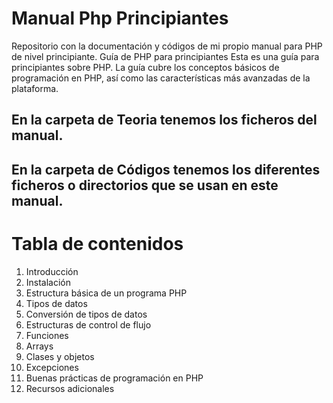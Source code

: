 # Manual Php Principiantes
Repositorio con la documentación y códigos de mi propio manual para PHP de nivel principiante.
Guía de PHP para principiantes
Esta es una guía para principiantes sobre PHP. La guía cubre los conceptos básicos de programación en PHP, así como las características más avanzadas de la plataforma.

## En la carpeta de Teoria tenemos los ficheros del manual.
## En la carpeta de Códigos tenemos los diferentes ficheros o directorios que se usan en este manual.

# Tabla de contenidos
1. Introducción
2. Instalación
3. Estructura básica de un programa PHP
4. Tipos de datos
5. Conversión de tipos de datos
6. Estructuras de control de flujo
7. Funciones
8. Arrays
9. Clases y objetos
10. Excepciones
11. Buenas prácticas de programación en PHP
12. Recursos adicionales
